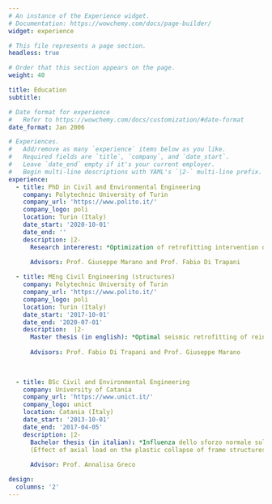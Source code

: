 ```yaml
---
# An instance of the Experience widget.
# Documentation: https://wowchemy.com/docs/page-builder/
widget: experience

# This file represents a page section.
headless: true

# Order that this section appears on the page.
weight: 40

title: Education
subtitle:

# Date format for experience
#   Refer to https://wowchemy.com/docs/customization/#date-format
date_format: Jan 2006

# Experiences.
#   Add/remove as many `experience` items below as you like.
#   Required fields are `title`, `company`, and `date_start`.
#   Leave `date_end` empty if it's your current employer.
#   Begin multi-line descriptions with YAML's `|2-` multi-line prefix.
experience:
  - title: PhD in Civil and Environmental Engineering
    company: Polytechnic University of Turin
    company_url: 'https://www.polito.it/'
    company_logo: poli
    location: Turin (Italy)
    date_start: '2020-10-01'
    date_end: ''
    description: |2-
      Research intererest: *Optimization of retrofitting intervention of existing structures. Artificial intelligence applications for seismic engineering and collapse risks reduction.*

      Advisors: Prof. Giuseppe Marano and Prof. Fabio Di Trapani
        
  - title: MEng Civil Engineering (structures)
    company: Polytechnic University of Turin
    company_url: 'https://www.polito.it/'
    company_logo: poli
    location: Turin (Italy)
    date_start: '2017-10-01'
    date_end: '2020-07-01'
    description:  |2-
      Master thesis (in english): *Optimal seismic retrofitting of reinforced concrete buildings by steel-jacketing using a genetic algorithm-based framework*
      
      Advisors: Prof. Fabio Di Trapani and Prof. Giuseppe Marano

    
        
  - title: BSc Civil and Environmental Engineering
    company: University of Catania
    company_url: 'https://www.unict.it/'
    company_logo: unict
    location: Catania (Italy)
    date_start: '2013-10-01'
    date_end: '2017-04-05'
    description: |2-
      Bachelor thesis (in italian): *Influenza dello sforzo normale sul collasso plastico di strutture intelaiate
      (Effect of axial load on the plastic collapse of frame structures)*
      
      Advisor: Prof. Annalisa Greco

design:
  columns: '2'
---
```

